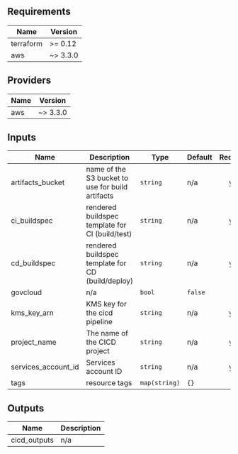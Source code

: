 ## Requirements

| Name | Version |
|------|---------|
| terraform | >= 0.12 |
| aws | ~> 3.3.0 |

## Providers

| Name | Version |
|------|---------|
| aws | ~> 3.3.0 |

## Inputs

| Name | Description | Type | Default | Required |
|------|-------------|------|---------|:--------:|
| artifacts\_bucket | name of the S3 bucket to use for build artifacts | `string` | n/a | yes |
| ci\_buildspec| rendered buildspec template for CI (build/test) | `string` | n/a | yes |
| cd\_buildspec| rendered buildspec template for CD (build/deploy) | `string` | n/a | yes |
| govcloud | n/a | `bool` | `false` | no |
| kms\_key\_arn | KMS key for the cicd pipeline | `string` | n/a | yes |
| project\_name | The name of the CICD project | `string` | n/a | yes |
| services\_account\_id | Services account ID | `string` | n/a | yes |
| tags | resource tags | `map(string)` | `{}` | no |

## Outputs

| Name | Description |
|------|-------------|
| cicd\_outputs | n/a |

